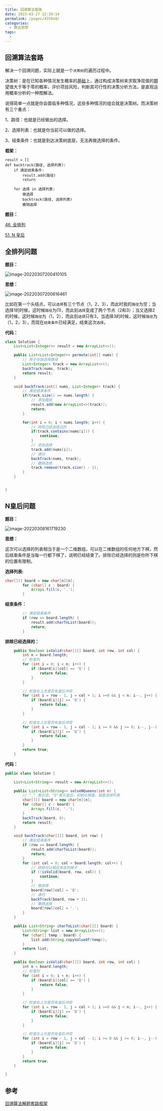 ```yaml
---
title: 回溯算法套路
date: 2023-03-27 12:39:14
permalink: /pages/4359a9/
categories:
  - 算法思想
tags:
  - 
---
```

## 回溯算法套路

解决一个回溯问题，实际上就是一个`决策树`的遍历过程中。

决策树：是在已知各种情况发生概率的[基础](https://baike.baidu.com/item/基础/32794)上，通过构成决策树来求取净现值的[期望](https://baike.baidu.com/item/期望/35704)值大于等于零的概率，评价项目风险，判断其可行性的决策分析方法，是直观运用概率分析的一种图解法。

说得简单一点就是你会面临多种情况，这些多种情况的组合就是决策树。而决策树有三个重点：

1、路径：也就是已经做出的选择。

2、选择列表：也就是你当前可以做的选择。

3、结束条件：也就是到达决策树底层，无法再做选择的条件。

**框架：**

```
result = []
def backtrack(路径, 选择列表):
    if 满足结束条件:
        result.add(路径)
        return
    
    for 选择 in 选择列表:
        做选择
        backtrack(路径, 选择列表)
        撤销选择
```



**题目：**

[46. 全排列](https://leetcode-cn.com/problems/permutations)

[51. N 皇后](https://leetcode-cn.com/problems/n-queens)

## 全排列问题

**题目：**

![image-20220307200410105](https://blog-1300853183.cos.ap-chengdu.myqcloud.com/img/image-20220307200410105.png)

**思想：**

![image-20220307200616461](https://blog-1300853183.cos.ap-chengdu.myqcloud.com/img/image-20220307200616461.png)

比如在第一个头结点，可以`选择`有三个节点（1，2，3），而此时我的`路径`为空；当选择1的时候，这时候`路径`为(1)，而此刻`选择`变成了两个节点（2和3）；当又选择2的时候，这时候`路径`为（1，2），而此刻`选择`只有3，当选择3的时候，这时候`路径`为（1，2，3），而现在`结束条件`已经满足，结束这次`选择`。

**代码：**

```java
class Solution {
    List<List<Integer>> result = new ArrayList<>();

    public List<List<Integer>> permute(int[] nums) {
        // 用于存放选择路径
        List<Integer> track = new ArrayList<>();
        backTrack(nums, track);
        return result;
    }

    void backTrack(int[] nums, List<Integer> track) {
        // 满足结束条件
        if(track.size() == nums.length) {
            // 添加路径
            result.add(new ArrayList<>(track));
            return;
        }

        for(int i = 0; i < nums.length; i++) {
            // 排除已经选择过的
            if(track.contains(nums[i])) {
                continue;
            }
            // 添加选择
            track.add(nums[i]);
            // 递归
            backTrack(nums, track);
            // 撤销选择
            track.remove(track.size() - 1);
        }
    }


}
```

## N皇后问题

**题目：**

![image-20220308161719230](https://blog-1300853183.cos.ap-chengdu.myqcloud.com/img/image-20220308161719230.png)

**思想：**

这次可以选择的列表相当于是一个二维数组，可以在二维数组的任何地方下棋，然后结束条件是当每一行都下棋了，说明已经结束了。排除已经选择的则是你所下棋的位置有限制。

**选择列表:**

```java
char[][] board = new char[n][n];
        for (char[] c : board) {
            Arrays.fill(c, '.');
        }
```

**结束条件：**

```java
		// 满足结束条件
        if (row == board.length) {
            result.add(charToList(board));
            return;
        }
```

**排除已经选择的：**

```java
    public Boolean isValid(char[][] board, int row, int col) {
        int n = board.length;
        // 检查列
        for (int i = 0; i < n; i++) {
            if (board[i][col] == 'Q') {
                return false;
            }
        }

        // 检查右上方是否有皇后冲突
        for (int i = row - 1, j = col + 1; i >=0 && j < n; i--, j++) {
            if (board[i][j] == 'Q') {
                return false;
            }
        }

        // 检查左上方是否有皇后冲突
        for (int i = row - 1, j = col - 1; i >= 0 && j >= 0; i--, j--) {
            if (board[i][j] == 'Q') {
                return false;
            }
        }
        return true;
    }
```

**代码：**

```java
public class Solution {

    List<List<String>> result = new ArrayList<>();

    public List<List<String>> solveNQueens(int n) {
        // "." 表示空，"Q"表示皇后，初始化棋盘，就是选择列表
        char[][] board = new char[n][n];
        for (char[] c : board) {
            Arrays.fill(c, '.');
        }
        backTrack(board, 0);
        return result;
    }

    void backTrack(char[][] board, int row) {
        // 满足结束条件
        if (row == board.length) {
            result.add(charToList(board));
            return;
        }
        for (int col = 0; col < board.length; col++) {
            // 排除可以相互攻击的格子
            if (!isValid(board, row, col)) {
                continue;
            }
            // 做选择
            board[row][col] = 'Q';
            // 递归
            backTrack(board, row + 1);
            // 撤销选择
            board[row][col] = '.';
        }
    }

    public List<String> charToList(char[][] board) {
        List<String> list = new ArrayList<>();
        for (char[] temp : board) {
            list.add(String.copyValueOf(temp));
        }
        return list;
    }

    public Boolean isValid(char[][] board, int row, int col) {
        int n = board.length;
        // 检查列
        for (int i = 0; i < n; i++) {
            if (board[i][col] == 'Q') {
                return false;
            }
        }

        // 检查右上方是否有皇后冲突
        for (int i = row - 1, j = col + 1; i >=0 && j < n; i--, j++) {
            if (board[i][j] == 'Q') {
                return false;
            }
        }

        // 检查左上方是否有皇后冲突
        for (int i = row - 1, j = col - 1; i >= 0 && j >= 0; i--, j--) {
            if (board[i][j] == 'Q') {
                return false;
            }
        }
        return true;
    }

}
```



## 参考

[回溯算法解题套路框架](https://labuladong.gitee.io/algo/1/5/)

